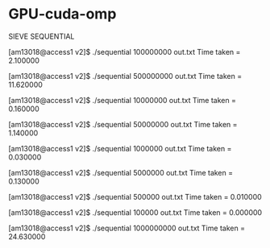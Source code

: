 # GPU-cuda-omp

SIEVE SEQUENTIAL

[am13018@access1 v2]$ ./sequential 100000000 out.txt
Time taken = 2.100000

[am13018@access1 v2]$ ./sequential 500000000 out.txt
Time taken = 11.620000

[am13018@access1 v2]$ ./sequential 10000000 out.txt
Time taken = 0.160000

[am13018@access1 v2]$ ./sequential 50000000 out.txt
Time taken = 1.140000

[am13018@access1 v2]$ ./sequential 1000000 out.txt
Time taken = 0.030000

[am13018@access1 v2]$ ./sequential 5000000 out.txt
Time taken = 0.130000

[am13018@access1 v2]$ ./sequential 500000 out.txt
Time taken = 0.010000

[am13018@access1 v2]$ ./sequential 100000 out.txt
Time taken = 0.000000

[am13018@access1 v2]$ ./sequential 1000000000 out.txt
Time taken = 24.630000
